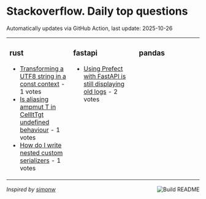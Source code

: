 # Stackoverflow. Daily top questions 

Automatically updates via GitHub Action, last update: <!-- date starts -->2025-10-26<!-- date ends -->


<table><tr><td valign="top" width="33%">

### rust
<!-- rust starts -->
* [Transforming a UTF8 string in a const context](https://stackoverflow.com/questions/79799299/transforming-a-utf-8-string-in-a-const-context) - 1 votes
* [Is aliasing ampmut T in CellltTgt undefined behaviour](https://stackoverflow.com/questions/79799988/is-aliasing-mut-t-in-cellt-undefined-behaviour) - 1 votes
* [How do I write nested custom serializers](https://stackoverflow.com/questions/79799344/how-do-i-write-nested-custom-serializers) - 1 votes
<!-- rust ends -->
</td><td valign="top" width="34%">


### fastapi
<!-- fastapi starts -->
* [Using Prefect with FastAPI is still displaying old logs](https://stackoverflow.com/questions/79799479/using-prefect-with-fastapi-is-still-displaying-old-logs) - 2 votes
<!-- fastapi ends -->
</td><td valign="top" width="34%">


### pandas
<!-- pandas starts -->

<!-- pandas ends -->
</td></tr></table>

<a href="https://github.com/hp0404/hp0404/actions"><img src="https://github.com/hp0404/hp0404/workflows/Build%20README/badge.svg" align="right" alt="Build README"></a> <p>*Inspired by  [simonw](https://github.com/simonw/simonw)*</p>
